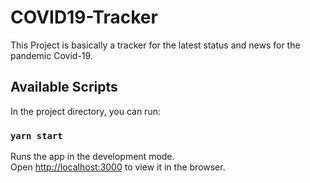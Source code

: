 # COVID19-Tracker
This Project is basically a tracker for the latest status and news for the pandemic Covid-19.

## Available Scripts

In the project directory, you can run:

### `yarn start`

Runs the app in the development mode.<br />
Open [http://localhost:3000](http://localhost:3000) to view it in the browser.


